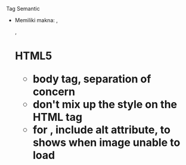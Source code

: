Tag Semantic
- Memiliki makna: <table>, <p>, <h1>

HTML5
- body tag, separation of concern
- don't mix up the style on the HTML tag
- for <img>, include alt attribute, to shows when image unable to load
